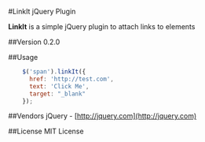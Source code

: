 #LinkIt jQuery Plugin

**LinkIt** is a simple jQuery plugin to attach links to elements

##Version
0.2.0

##Usage
```javascript
    $('span').linkIt({
      href: 'http://test.com',
      text: 'Click Me',
      target: "_blank"
    });
```
##Vendors
jQuery - [http://jquery.com](http://jquery.com)

##License
MIT License
